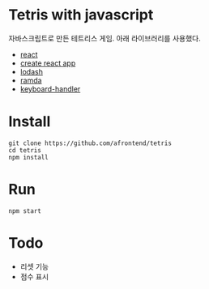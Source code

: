 # Tetris with javascript

자바스크립트로 만든 테트리스 게임. 아래 라이브러리를 사용했다.

* [react](https://reactjs.org/)
* [create react app](https://github.com/facebook/create-react-app)
* [lodash](https://lodash.com/)
* [ramda](https://ramdajs.com/)
* [keyboard-handler](https://github.com/emiljohansson/keyboard-handler)

# Install

    git clone https://github.com/afrontend/tetris
    cd tetris
    npm install

# Run

    npm start

# Todo

* 리셋 기능
* 점수 표시
